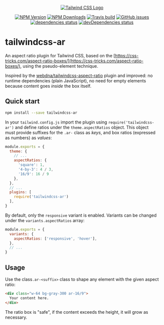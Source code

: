 <!-- markdownlint-disable no-inline-html -->
<p align="center">
  <a href="https://tailwindcss.com/"><img src="https://user-images.githubusercontent.com/1532616/84816157-5b8ca580-b014-11ea-9102-574c70528838.png" alt="Tailwind CSS Logo" /></a>
</p>

<p align="center">
  <a href="https://www.npmjs.com/package/tailwindcss-ar"><img src="https://img.shields.io/npm/v/tailwindcss-ar.svg" alt="NPM Version" /></a>
  <a href="https://www.npmjs.com/package/tailwindcss-ar"><img src="https://img.shields.io/npm/dw/tailwindcss-ar.svg" alt="NPM Downloads" /></a>
  <a href="https://travis-ci.org/gremo/tailwindcss-ar"><img src="https://travis-ci.org/gremo/tailwindcss-ar.svg?branch=master" alt="Travis build" /></a>
  <a href="https://travis-ci.org/gremo/tailwindcss-ar"><img src="https://img.shields.io/github/issues/gremo/tailwindcss-ar.svg" alt="GitHub issues" /></a>
  <a href="https://david-dm.org/gremo/tailwindcss-ar"><img src="https://img.shields.io/david/gremo/tailwindcss-ar.svg" alt="dependencies status"></a>
  <a href="https://david-dm.org/gremo/tailwindcss-ar?type=dev"><img src="https://david-dm.org/gremo/tailwindcss-ar/dev-status.svg" alt="devDependencies status" /></a>
</p>
<!-- markdownlint-restore -->

# tailwindcss-ar

An aspect ratio plugin for Tailwind CSS, based on the [https://css-tricks.com/aspect-ratio-boxes/](https://css-tricks.com/aspect-ratio-boxes/), using the pseudo-element technique.

Inspired by the [webdna/tailwindcss-aspect-ratio](https://github.com/webdna/tailwindcss-aspect-ratio) plugin and improved: no runtime dependencies (plain JavaScript), no need for empty elements because content goes *inside* the box itself.

## Quick start

```bash
npm install --save tailwindcss-ar
```

In your `tailwind.config.js` import the plugin using `require('tailwindcss-ar')` and define ratios under the `theme.aspectRatios` object. This object must provide suffixes for the `.ar-` class as *keys*, and box ratios (expressed as numbers) as *values*:

```javascript
module.exports = {
  theme: {
    // ...
    aspectRatios: {
      'square': 1,
      '4-by-3': 4 / 3,
      '16/9': 16 / 9
    },
  },
  // ...
  plugins: [
    require('tailwindcss-ar')
  ],
}
```

 By default, only the `responsive` variant is enabled. Variants can be changed under the `variants.aspectRatios` array:

```javascript
module.exports = {
  variants: {
    aspectRatios: ['responsive', 'hover'],
  },
  // ...
}
```

## Usage

Use the class`.ar-<suffix>` class to shape any element with the given aspect ratio:

```html
<div class="w-64 bg-gray-300 ar-16/9">
  Your content here.
</div>
```

The ratio box is "safe", if the content exceeds the height, it will grow as necessary.
